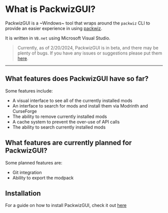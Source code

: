 # What is PackwizGUI?
PackwizGUI is a ~Windows~ tool that wraps around the `packwiz` CLI to provide an easier experience in using [packwiz](https://packwiz.infra.link/). 

It is written in `VB.net` using Microsoft Visual Studio.

> Currently, as of 2/20/2024, PackwizGUI is in beta, and there may be plenty of bugs. If you have any issues or suggestions please put them [here](https://github.com/RAMENtheNOODLES/PackwizGUI/issues).

---

## What features does PackwizGUI have so far?
Some features include:
- A visual interface to see all of the currently installed mods
- An interface to search for mods and install them via Modrinth and CurseForge
- The ability to remove currently installed mods
- A cache system to prevent the over-use of API calls
- The ability to search currently installed mods

## What features are currently planned for PackwizGUI?
Some planned features are:
- Git integration
- Ability to export the modpack


## Installation
For a guide on how to install PackwizGUI, check it out [here](/install/)
